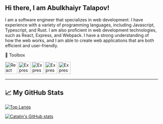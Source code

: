 ## Hi there, I am Abulkhaiyr Talapov!

I am a software engineer that specializes in web development. I have experience with a variety of programming languages, including Javascript, Typescript, and Rust. I am also proficient in web development technologies, such as React, Express, and Webpack. I have a strong understanding of how the web works, and I am able to create web applications that are both efficient and user-friendly.

🧰 Toolbox

<img src="https://user-images.githubusercontent.com/81620918/155963389-e341f176-67bf-4e7d-8f7f-5f980dd2925e.png" alt="React Logo" width="40" height="40"/>  <img src="https://cdn.worldvectorlogo.com/logos/postgresql.svg" alt="Express Logo" width="40" height="40"/>  <img src="https://cdn.worldvectorlogo.com/logos/tailwind-css-2.svg" alt="Express Logo" width="40" height="40"/>  <img src="https://cdn.worldvectorlogo.com/logos/docker.svg" alt="Express Logo" width="40" height="40"/>  <img src="https://cdn.worldvectorlogo.com/logos/webpack-icon.svg" alt="Express Logo" width="40" height="40"/>
 
---

## &#x1f4c8; My GitHub Stats

[![Top Langs](https://github-readme-stats.vercel.app/api/top-langs/?username=abzh423&hide=java,html,css&theme=radical)](https://github.com/anuraghazra/github-readme-stats)

[![Catalin's GitHub stats](https://github-readme-stats.vercel.app/api?username=abzh423&theme=radical)](https://github.com/anuraghazra/github-readme-stats)
